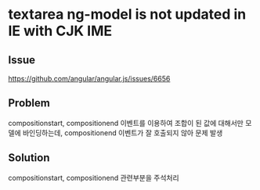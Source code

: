 # textarea ng-model is not updated in IE with CJK IME

## Issue
https://github.com/angular/angular.js/issues/6656

## Problem
compositionstart, compositionend 이벤트를 이용하여 조합이 된 값에 대해서만 모델에 바인딩하는데, compositionend 이벤트가 잘 호출되지 않아 문제 발생

## Solution
compositionstart, compositionend 관련부분을 주석처리
